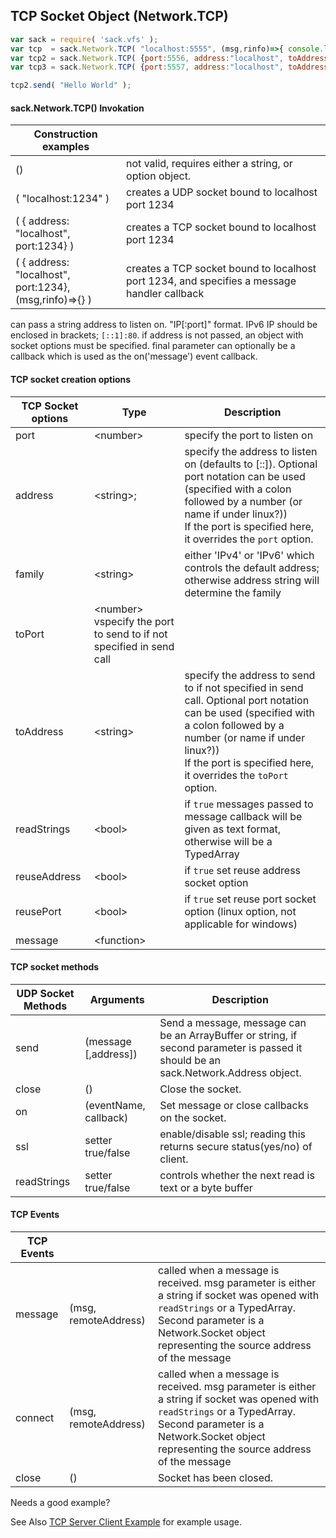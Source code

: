 

## TCP Socket Object (Network.TCP)

``` js
var sack = require( 'sack.vfs' );
var tcp  = sack.Network.TCP( "localhost:5555", (msg,rinfo)=>{ console.log( "got message:", msg ) } );
var tcp2 = sack.Network.TCP( {port:5556, address:"localhost", toAddress:"localhost:5555" }, (msg,rinfo)=>{ console.log( "got message:", msg ) } );
var tcp3 = sack.Network.TCP( {port:5557, address:"localhost", toAddress:"localhost", toPort:5555, message:(msg,rinfo)=>{ console.log( "got message:", msg ) } );

tcp2.send( "Hello World" );

```

#### sack.Network.TCP() Invokation

| Construction examples |  |
|-----|----|
| ()  | not valid, requires either a string, or option object. |
| ( "localhost:1234" ) | creates a UDP socket bound to localhost port 1234 |
| ( { address: "localhost",<BR>port:1234} ) | creates a TCP socket bound to localhost port 1234 |
| ( { address: "localhost",<BR>port:1234}, (msg,rinfo)=>{} ) | creates a TCP socket bound to localhost port 1234, and specifies a message handler callback |

  can pass a string address to listen on.  "IP[:port]" format.  IPv6 IP should be enclosed in brackets;  `[::1]:80`.
  if address is not passed, an object with socket options must be specified.
  final parameter can optionally be a callback which is used as the on('message') event callback.

#### TCP socket creation options

| TCP Socket options | Type | Description  |
|----|----|---|
| port  | &lt;number&gt; |specify the port to listen on |
| address | &lt;string&gt;; |specify the address to listen on (defaults to [::]). Optional port notation can be used (specified with a colon followed by a number (or name if under linux?))<BR>If the port is specified here, it overrides the `port` option.|
| family | &lt;string&gt; |either 'IPv4' or 'IPv6' which controls the default address; otherwise address string will determine the family |
| toPort | &lt;number&gt; vspecify the port to send to if not specified in send call |
| toAddress | &lt;string&gt; |specify the address to send to if not specified in send call.  Optional port notation can be used (specified with a colon followed by a number (or name if under linux?)) <BR>If the port is specified here, it overrides the `toPort` option.|
| readStrings | &lt;bool&gt;| if `true` messages passed to message callback will be given as text format, otherwise will be a TypedArray |
| reuseAddress | &lt;bool&gt; |if `true` set reuse address socket option |
| reusePort | &lt;bool&gt; |if `true` set reuse port socket option (linux option, not applicable for windows) |
| message | &lt;function&gt; | |

#### TCP socket methods

| UDP Socket Methods | Arguments | Description  |
|-----|-----|-----|
| send | (message [,address]) | Send a message, message can be an ArrayBuffer or string,   if second parameter is passed it should be an sack.Network.Address object. |
| close | () | Close the socket. |
| on | (eventName, callback) | Set message or close callbacks on the socket. |
| ssl | setter true/false | enable/disable ssl; reading this returns secure status(yes/no) of client. |
| readStrings | setter true/false | controls whether the next read is text or a byte buffer |

#### TCP Events

| TCP Events |  |  |
|----|----|----|
| message | (msg, remoteAddress) | called when a message is received.  msg parameter is either a string if socket was opened with `readStrings` or a TypedArray.  Second parameter is a Network.Socket object representing the source address of the message |
| connect | (msg, remoteAddress) | called when a message is received.  msg parameter is either a string if socket was opened with `readStrings` or a TypedArray.  Second parameter is a Network.Socket object representing the source address of the message |
| close | () | Socket has been closed. | 


Needs a good example?

See Also [TCP Server Client Example](https://github.com/d3x0r/sack.vfs/blob/master/tests/tcp/) for example usage.

